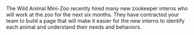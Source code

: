 The Wild Animal Mini-Zoo recently hired many new zookeeper interns who will work at the zoo for the next six months. 
They have contracted your team to build a page that will make it easier for the new interns to identify each animal and understand their needs and behaviors.
